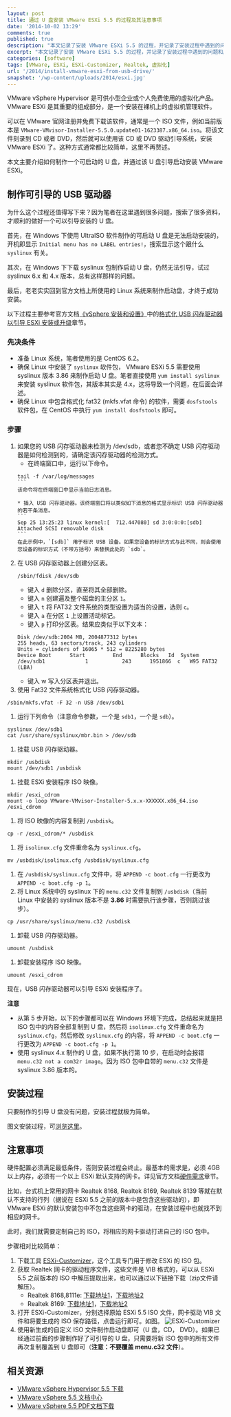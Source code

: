 ```yaml
---
layout: post
title: 通过 U 盘安装 VMware ESXi 5.5 的过程及其注意事项
date: '2014-10-02 13:29'
comments: true
published: true
description: "本文记录了安装 VMware ESXi 5.5 的过程，并记录了安装过程中遇到的问题和应该注意的事项。"
excerpt: "本文记录了安装 VMware ESXi 5.5 的过程，并记录了安装过程中遇到的问题和应该注意的事项。"
categories: [software]
tags: [VMware, ESXi, ESXi-Customizer, Realtek, 虚拟化]
url: '/2014/install-vmware-esxi-from-usb-drive/'
snapshot: '/wp-content/uploads/2014/esxi.jpg'
---
```

VMware vSphere Hypervisor 是可供小型企业或个人免费使用的虚拟化产品。VMware ESXi 是其重要的组成部分，是一个安装在裸机上的虚拟机管理软件。

可以在 VMware 官网注册并免费下载该软件，通常是一个 ISO 文件，例如当前版本是 `VMware-VMvisor-Installer-5.5.0.update01-1623387.x86_64.iso`。将该文件刻录到 CD 或者 DVD，然后就可以使用该 CD 或 DVD 驱动引导系统，安装 VMware ESXi 了。这种方式通常都比较简单，这里不再赘述。

本文主要介绍如何制作一个可启动的 U 盘，并通过该 U 盘引导启动安装 VMware ESXi。

## 制作可引导的 USB 驱动器

为什么这个过程还值得写下来？因为笔者在这里遇到很多问题，搜索了很多资料，才顺利的做好一个可以引导安装的 U 盘。

首先，在 Windows 下使用 UltraISO 软件制作的可启动 U 盘是无法启动安装的，开机即显示 `Initial menu has no LABEL entries!`，搜索显示这个跟什么 `syslinux` 有关。

其次，在 Windows 下下载 syslinux 包制作启动 U 盘，仍然无法引导，试过 syslinux 6.x 和 4.x 版本，总有这样那样的问题。

最后，老老实实回到官方文档上所使用的 Linux 系统来制作启动盘，才终于成功安装。

以下过程主要参考官方文档[《vSphere 安装和设置》][vmware-installation-setup-guide]中的[格式化 USB 闪存驱动器以引导 ESXi 安装或升级][format-usb-drive]章节。

### 先决条件
- 准备 Linux 系统，笔者使用的是 CentOS 6.2。
- 确保 Linux 中安装了 `syslinux` 软件包， VMware ESXi 5.5 需要使用 syslinux 版本 3.86 来制作启动 U 盘。笔者直接使用 `yum install syslinux` 来安装 syslinux 软件包，其版本其实是 4.x，这将导致一个问题，在后面会详述。
- 确保 Linux 中包含格式化 fat32 (mkfs.vfat 命令) 的软件，需要 `dosfstools` 软件包，在 CentOS 中执行 `yum install dosfstools` 即可。


### 步骤

1. 如果您的 USB 闪存驱动器未检测为 /dev/sdb，或者您不确定 USB 闪存驱动器是如何检测到的，请确定该闪存驱动器的检测方式。
    * 在终端窗口中，运行以下命令。
    ````
    tail -f /var/log/messages
    ```
    该命令将在终端窗口中显示当前日志消息。

    * 插入 USB 闪存驱动器。该终端窗口将以类似如下消息的格式显示标识 USB 闪存驱动器的若干条消息。
    ```
    Sep 25 13:25:23 linux kernel:[  712.447080] sd 3:0:0:0:[sdb] Attached SCSI removable disk
    ```
    在此示例中，`[sdb]` 用于标识 USB 设备。如果您设备的标识方式与此不同，则会使用您设备的标识方式（不带方括号）来替换此处的 `sdb`。
1. 在 USB 闪存驱动器上创建分区表。
    ```
    /sbin/fdisk /dev/sdb
    ```
    * 键入 `d` 删除分区，直至将其全部删除。
    * 键入 `n` 创建遍及整个磁盘的主分区 `1`。
    * 键入 `t` 将 FAT32 文件系统的类型设置为适当的设置，选则 `c`。
    * 键入 `a` 在分区 `1` 上设置活动标记。
    * 键入 `p` 打印分区表。结果应类似于以下文本：
    ```
    Disk /dev/sdb:2004 MB, 2004877312 bytes
    255 heads, 63 sectors/track, 243 cylinders
    Units = cylinders of 16065 * 512 = 8225280 bytes
    Device Boot      Start         End      Blocks   Id  System
    /dev/sdb1             1           243      1951866  c   W95 FAT32 (LBA)
    ```
    * 键入 w 写入分区表并退出。
1. 使用 Fat32 文件系统格式化 USB 闪存驱动器。
```
/sbin/mkfs.vfat -F 32 -n USB /dev/sdb1
```
1. 运行下列命令（注意命令参数，一个是 `sdb1`，一个是 `sdb`）。
```
syslinux /dev/sdb1
cat /usr/share/syslinux/mbr.bin > /dev/sdb
```
1. 挂载 USB 闪存驱动器。
```
mkdir /usbdisk
mount /dev/sdb1 /usbdisk
```
1. 挂载 ESXi 安装程序 ISO 映像。
```
mkdir /esxi_cdrom
mount -o loop VMware-VMvisor-Installer-5.x.x-XXXXXX.x86_64.iso /esxi_cdrom
```
1. 将 ISO 映像的内容复制到 `/usbdisk`。
```
cp -r /esxi_cdrom/* /usbdisk
```
1. 将 `isolinux.cfg` 文件重命名为 `syslinux.cfg`。
```
mv /usbdisk/isolinux.cfg /usbdisk/syslinux.cfg
```
1. 在 `/usbdisk/syslinux.cfg` 文件中，将 `APPEND -c boot.cfg` 一行更改为 `APPEND -c boot.cfg -p 1`。
1. 将 Linux 系统中的 syslinux 下的 `menu.c32` 文件复制到 `/usbdisk`（当前 Linux 中安装的 syslinux 版本不是 **3.86** 时需要执行该步骤，否则跳过该步）。
```
cp /usr/share/syslinux/menu.c32 /usbdisk
```
1. 卸载 USB 闪存驱动器。
```
umount /usbdisk
```
1. 卸载安装程序 ISO 映像。
```
umount /esxi_cdrom
```
现在，USB 闪存驱动器可以引导 ESXi 安装程序了。

**注意**
* 从第 5 步开始，以下的步骤都可以在 Windows 环境下完成，总结起来就是把 ISO 包中的内容全部复制到 U 盘，然后将 `isolinux.cfg` 文件重命名为 `syslinux.cfg`，然后修改 `syslinux.cfg` 的内容，将 `APPEND -c boot.cfg` 一行更改为 `APPEND -c boot.cfg -p 1`。
* 使用 syslinux 4.x 制作的 U 盘，如果不执行第 10 步，在启动时会报错 `menu.c32 not a com32r image`。因为 ISO 包中自带的 `menu.c32` 文件是 syslinux 3.86 版本的。

## 安装过程
只要制作的引导 U 盘没有问题，安装过程就极为简单。

图文安装过程，可<a href="http://www.it165.net/admin/html/201404/2857.html" target="_blank" rel="nofollow">浏览这里</a>。

## 注意事项

硬件配置必须满足最低条件，否则安装过程会终止。最基本的需求是，必须 4GB 以上内存，必须有一个以上 ESXi 默认支持的网卡。详见官方文档[硬件需求][hardware-requirements]章节。

比如，台式机上常用的网卡 Realtek 8168, Realtek 8169, Realtek 8139 等就在默认不支持的行列（据说在 ESXi 5.5 之前的版本中是包含这些驱动的），即 VMware ESXi 的默认安装包中不包含这些网卡的驱动，在安装过程中也就找不到相应的网卡。

此时，我们就需要定制自己的 ISO，将相应的网卡驱动打进自己的 ISO 包中。

步骤相对比较简单：
1. 下载工具 [ESXi-Customizer](http://www.v-front.de/p/esxi-customizer.html#download)，这个工具专门用于修改 ESXi 的 ISO 包。
2. 获取 Realtek 网卡的驱动程序文件，这些文件是 VIB 格式的，可以从 ESXi 5.5 之前版本的 ISO 中解压提取出来，也可以通过以下链接下载（zip文件请解压）。
    * Realtek 8168,8111e: [下载地址1][r8168-link1]，[下载地址2][r8168-link2]
    * Realtek 8169: [下载地址1][r8169-link1]，[下载地址2][r8169-link2]
3. 打开 ESXi-Customizer，分别选择原始 ESXi 5.5 ISO 文件，网卡驱动 VIB 文件和将要生成的 ISO 保存路径，点击运行即可。如图。
    ![ESXi-Customizer](/wp-content/uploads/2014/ESXi-Customizer_ESXi-5.5.0_r8168.jpg)
4. 使用新生成的自定义 ISO 文件制作启动盘即可（U 盘，CD， DVD）。如果已经通过前面的步骤制作好了可引导的 U 盘，只需要将新 ISO 包中的所有文件再次复制覆盖到 U 盘即可（**注意：不要覆盖 menu.c32 文件**）。

## 相关资源
* [VMware vSphere Hypervisor 5.5 下载](https://my.vmware.com/cn/web/vmware/evalcenter?p=free-esxi5&lp=default)
* [VMware vSphere 5.5 文档中心](http://pubs.vmware.com/vsphere-55/index.jsp)
* [VMware vSphere 5.5 PDF文档下载](http://pubs.vmware.com/vsphere-55/topic/com.vmware.ICbase/PDF/ic_pdf.html)


[vmware-installation-setup-guide]: http://pubs.vmware.com/vsphere-55/topic/com.vmware.vsphere.install.doc/GUID-7C9A1E23-7FCD-4295-9CB1-C932F2423C63.html
[format-usb-drive]: http://pubs.vmware.com/vsphere-55/topic/com.vmware.vsphere.install.doc/GUID-33C3E7D5-20D0-4F84-B2E3-5CD33D32EAA8.html
[hardware-requirements]: http://pubs.vmware.com/vsphere-55/topic/com.vmware.vsphere.install.doc/GUID-DEB8086A-306B-4239-BF76-E354679202FC.html
[r8168-link1]: https://www.dropbox.com/s/pfw5pjowb5nuqdb/VMware_bootbank_net-r8168_8.013.00-3vmw.510.0.0.799733.vib
[r8168-link2]: http://dev-random.net/wp-content/uploads/2014/01/VMware_bootbank_net-r8168+r8111e.zip
[r8169-link1]: https://www.dropbox.com/s/vr4ftwoewk9c5lt/VMware_bootbank_net-r8169_6.011.00-2vmw.510.0.0.799733.vib
[r8169-link2]: http://dev-random.net/wp-content/uploads/2014/01/VMware_bootbank_net-r8169.zip
